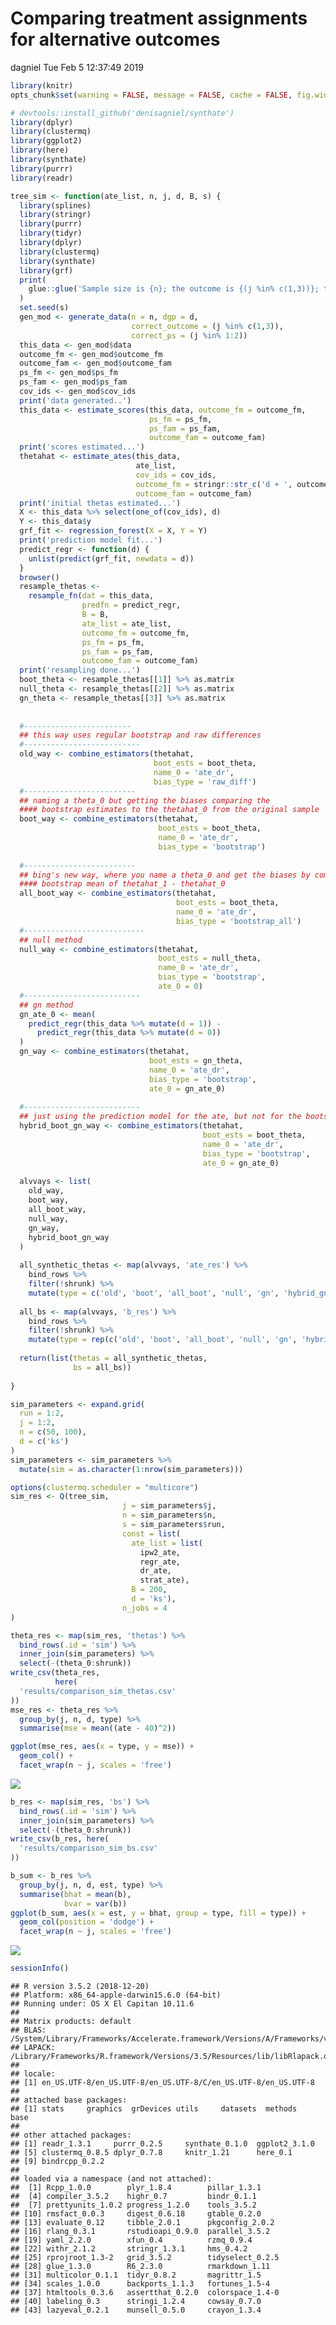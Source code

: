 Comparing treatment assignments for alternative outcomes
================
dagniel
Tue Feb 5 12:37:49 2019

``` r
library(knitr)
opts_chunk$set(warning = FALSE, message = FALSE, cache = FALSE, fig.width = 7, fig.height = 7)
```

``` r
# devtools::install_github('denisagniel/synthate')
library(dplyr)
library(clustermq)
library(ggplot2)
library(here)
library(synthate)
library(purrr)
library(readr)

tree_sim <- function(ate_list, n, j, d, B, s) {
  library(splines)
  library(stringr)
  library(purrr)
  library(tidyr)
  library(dplyr)
  library(clustermq)
  library(synthate)
  library(grf)
  print(
    glue::glue('Sample size is {n}; the outcome is {(j %in% c(1,3))}; the PS is {(j %in% c(1,2))}; the DGP is {d}; the seed is {s}.')
  )
  set.seed(s)
  gen_mod <- generate_data(n = n, dgp = d, 
                           correct_outcome = (j %in% c(1,3)),
                           correct_ps = (j %in% 1:2))
  this_data <- gen_mod$data
  outcome_fm <- gen_mod$outcome_fm
  outcome_fam <- gen_mod$outcome_fam
  ps_fm <- gen_mod$ps_fm
  ps_fam <- gen_mod$ps_fam
  cov_ids <- gen_mod$cov_ids
  print('data generated..')
  this_data <- estimate_scores(this_data, outcome_fm = outcome_fm,
                               ps_fm = ps_fm,
                               ps_fam = ps_fam,
                               outcome_fam = outcome_fam)
  print('scores estimated...')
  thetahat <- estimate_ates(this_data,
                            ate_list,
                            cov_ids = cov_ids,
                            outcome_fm = stringr::str_c('d + ', outcome_fm),
                            outcome_fam = outcome_fam)
  print('initial thetas estimated...')
  X <- this_data %>% select(one_of(cov_ids), d)
  Y <- this_data$y
  grf_fit <- regression_forest(X = X, Y = Y)
  print('prediction model fit...')
  predict_regr <- function(d) {
    unlist(predict(grf_fit, newdata = d))
  }
  browser()
  resample_thetas <- 
    resample_fn(dat = this_data,
                predfn = predict_regr,
                B = B,
                ate_list = ate_list,
                outcome_fm = outcome_fm,
                ps_fm = ps_fm,
                ps_fam = ps_fam,
                outcome_fam = outcome_fam)
  print('resampling done...')
  boot_theta <- resample_thetas[[1]] %>% as.matrix
  null_theta <- resample_thetas[[2]] %>% as.matrix
  gn_theta <- resample_thetas[[3]] %>% as.matrix
  
  
  #------------------------
  ## this way uses regular bootstrap and raw differences
  #--------------------------
  old_way <- combine_estimators(thetahat,
                                boot_ests = boot_theta,
                                name_0 = 'ate_dr',
                                bias_type = 'raw_diff')
  #-------------------------
  ## naming a theta_0 but getting the biases comparing the 
  #### bootstrap estimates to the thetahat_0 from the original sample
  boot_way <- combine_estimators(thetahat,
                                 boot_ests = boot_theta,
                                 name_0 = 'ate_dr',
                                 bias_type = 'bootstrap')
  
  #-------------------------
  ## bing's new way, where you name a theta_0 and get the biases by computing the  
  #### bootstrap mean of thetahat_1 - thetahat_0
  all_boot_way <- combine_estimators(thetahat,
                                     boot_ests = boot_theta,
                                     name_0 = 'ate_dr',
                                     bias_type = 'bootstrap_all')
  #---------------------------
  ## null method
  null_way <- combine_estimators(thetahat,
                                 boot_ests = null_theta,
                                 name_0 = 'ate_dr',
                                 bias_type = 'bootstrap',
                                 ate_0 = 0)
  #--------------------------
  ## gn method
  gn_ate_0 <- mean(
    predict_regr(this_data %>% mutate(d = 1)) - 
      predict_regr(this_data %>% mutate(d = 0))
  )
  gn_way <- combine_estimators(thetahat,
                               boot_ests = gn_theta,
                               name_0 = 'ate_dr',
                               bias_type = 'bootstrap',
                               ate_0 = gn_ate_0)
  
  #--------------------------
  ## just using the prediction model for the ate, but not for the bootstrapping
  hybrid_boot_gn_way <- combine_estimators(thetahat,
                                           boot_ests = boot_theta,
                                           name_0 = 'ate_dr',
                                           bias_type = 'bootstrap',
                                           ate_0 = gn_ate_0)
  
  alvvays <- list(
    old_way,
    boot_way,
    all_boot_way,
    null_way,
    gn_way,
    hybrid_boot_gn_way
  )
  
  all_synthetic_thetas <- map(alvvays, 'ate_res') %>%
    bind_rows %>%
    filter(!shrunk) %>%
    mutate(type = c('old', 'boot', 'all_boot', 'null', 'gn', 'hybrid_gn'))
  
  all_bs <- map(alvvays, 'b_res') %>%
    bind_rows %>%
    filter(!shrunk) %>%
    mutate(type = rep(c('old', 'boot', 'all_boot', 'null', 'gn', 'hybrid_gn'), each = 4))
  
  return(list(thetas = all_synthetic_thetas,
              bs = all_bs))
  
}

sim_parameters <- expand.grid(
  run = 1:2,
  j = 1:2,
  n = c(50, 100),
  d = c('ks')
)
sim_parameters <- sim_parameters %>%
  mutate(sim = as.character(1:nrow(sim_parameters)))

options(clustermq.scheduler = "multicore")
sim_res <- Q(tree_sim, 
                         j = sim_parameters$j,
                         n = sim_parameters$n,
                         s = sim_parameters$run,
                         const = list(
                           ate_list = list(
                             ipw2_ate,
                             regr_ate,
                             dr_ate,
                             strat_ate),
                           B = 200,
                           d = 'ks'),
                         n_jobs = 4
)

theta_res <- map(sim_res, 'thetas') %>%
  bind_rows(.id = 'sim') %>%
  inner_join(sim_parameters) %>%
  select(-(theta_0:shrunk))
write_csv(theta_res,
          here(
  'results/comparison_sim_thetas.csv'
))
mse_res <- theta_res %>%
  group_by(j, n, d, type) %>%
  summarise(mse = mean((ate - 40)^2))

ggplot(mse_res, aes(x = type, y = mse)) +
  geom_col() +
  facet_wrap(n ~ j, scales = 'free')
```

![](test_doc_files/figure-markdown_github/unnamed-chunk-2-1.png)

``` r
b_res <- map(sim_res, 'bs') %>%
  bind_rows(.id = 'sim') %>%
  inner_join(sim_parameters) %>%
  select(-(theta_0:shrunk))
write_csv(b_res, here(
  'results/comparison_sim_bs.csv'
))

b_sum <- b_res %>%
  group_by(j, n, d, est, type) %>%
  summarise(bhat = mean(b),
            bvar = var(b))
ggplot(b_sum, aes(x = est, y = bhat, group = type, fill = type)) +
  geom_col(position = 'dodge') +
  facet_wrap(n ~ j, scales = 'free')
```

![](test_doc_files/figure-markdown_github/unnamed-chunk-2-2.png)

``` r
sessionInfo()
```

    ## R version 3.5.2 (2018-12-20)
    ## Platform: x86_64-apple-darwin15.6.0 (64-bit)
    ## Running under: OS X El Capitan 10.11.6
    ## 
    ## Matrix products: default
    ## BLAS: /System/Library/Frameworks/Accelerate.framework/Versions/A/Frameworks/vecLib.framework/Versions/A/libBLAS.dylib
    ## LAPACK: /Library/Frameworks/R.framework/Versions/3.5/Resources/lib/libRlapack.dylib
    ## 
    ## locale:
    ## [1] en_US.UTF-8/en_US.UTF-8/en_US.UTF-8/C/en_US.UTF-8/en_US.UTF-8
    ## 
    ## attached base packages:
    ## [1] stats     graphics  grDevices utils     datasets  methods   base     
    ## 
    ## other attached packages:
    ## [1] readr_1.3.1     purrr_0.2.5     synthate_0.1.0  ggplot2_3.1.0  
    ## [5] clustermq_0.8.5 dplyr_0.7.8     knitr_1.21      here_0.1       
    ## [9] bindrcpp_0.2.2 
    ## 
    ## loaded via a namespace (and not attached):
    ##  [1] Rcpp_1.0.0        plyr_1.8.4        pillar_1.3.1     
    ##  [4] compiler_3.5.2    highr_0.7         bindr_0.1.1      
    ##  [7] prettyunits_1.0.2 progress_1.2.0    tools_3.5.2      
    ## [10] rmsfact_0.0.3     digest_0.6.18     gtable_0.2.0     
    ## [13] evaluate_0.12     tibble_2.0.1      pkgconfig_2.0.2  
    ## [16] rlang_0.3.1       rstudioapi_0.9.0  parallel_3.5.2   
    ## [19] yaml_2.2.0        xfun_0.4          rzmq_0.9.4       
    ## [22] withr_2.1.2       stringr_1.3.1     hms_0.4.2        
    ## [25] rprojroot_1.3-2   grid_3.5.2        tidyselect_0.2.5 
    ## [28] glue_1.3.0        R6_2.3.0          rmarkdown_1.11   
    ## [31] multicolor_0.1.1  tidyr_0.8.2       magrittr_1.5     
    ## [34] scales_1.0.0      backports_1.1.3   fortunes_1.5-4   
    ## [37] htmltools_0.3.6   assertthat_0.2.0  colorspace_1.4-0 
    ## [40] labeling_0.3      stringi_1.2.4     cowsay_0.7.0     
    ## [43] lazyeval_0.2.1    munsell_0.5.0     crayon_1.3.4
